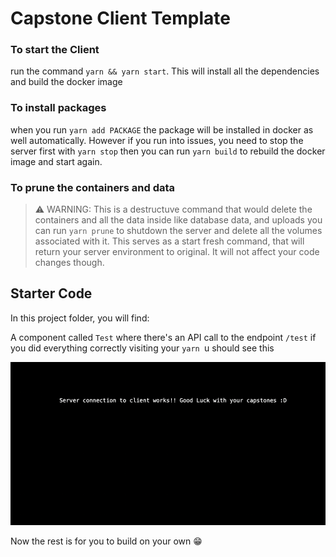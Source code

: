 # Capstone Client Template

### To start the Client

run the command `yarn && yarn start`. This will install all the dependencies and build the docker image

### To install packages

when you run `yarn add PACKAGE` the package will be installed in docker as well automatically. However if you run into issues, you need to stop the server first with `yarn stop` then you can run `yarn build` to rebuild the docker image and start again.

### To prune the containers and data

> ⚠️ WARNING: This is a destructuve command that would delete the containers and all the data inside like database data, and uploads
> you can run `yarn prune` to shutdown the server and delete all the volumes associated with it. This serves as a start fresh command, that will return your server environment to original. It will not affect your code changes though.

## Starter Code

In this project folder, you will find:

A component called `Test` where there's an API call to the endpoint `/test` if you did everything correctly visiting your `yarn `u should see this

![alt text](./client-preview.png)

Now the rest is for you to build on your own 😁
